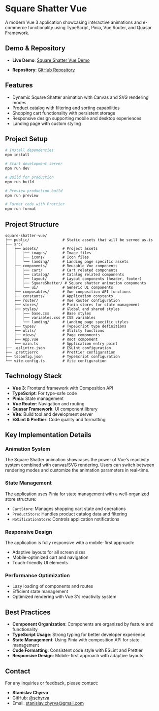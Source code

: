 # Square Shatter Vue

A modern Vue 3 application showcasing interactive animations and e-commerce functionality using TypeScript, Pinia, Vue Router, and Quasar Framework.

## Demo & Repository

- **Live Demo**: [Square Shatter Vue Demo](https://square-shatter-vue.vercel.app/) 

- **Repository**: [GitHub Repository](https://github.com/schyrva/square-shatter-vue)

## Features

- Dynamic Square Shatter animation with Canvas and SVG rendering modes
- Product catalog with filtering and sorting capabilities
- Shopping cart functionality with persistent storage
- Responsive design supporting mobile and desktop experiences
- Landing page with custom styling

## Project Setup

```bash
# Install dependencies
npm install

# Start development server
npm run dev

# Build for production
npm run build

# Preview production build
npm run preview

# Format code with Prettier
npm run format
```

## Project Structure

```
square-shatter-vue/
├── public/               # Static assets that will be served as-is
├── src/
│   ├── assets/           # Project assets
│   │   ├── images/       # Image files
│   │   ├── icons/        # Icon files
│   │   └── landing/      # Landing page specific assets
│   ├── components/       # Reusable Vue components
│   │   ├── cart/         # Cart related components
│   │   ├── catalog/      # Catalog related components
│   │   ├── layout/       # Layout components (header, footer)
│   │   ├── SquareShatter/ # Square shatter animation components
│   │   └── ui/           # Generic UI components
│   ├── composables/      # Vue composition API functions
│   ├── constants/        # Application constants
│   ├── router/           # Vue Router configuration
│   ├── stores/           # Pinia stores for state management
│   ├── styles/           # Global and shared styles
│   │   ├── base.css      # Base styles
│   │   ├── variables.css # CSS variables
│   │   └── landing/      # Landing page specific styles
│   ├── types/            # TypeScript type definitions
│   ├── utils/            # Utility functions
│   ├── views/            # Page components
│   ├── App.vue           # Root component
│   └── main.ts           # Application entry point
├── .eslintrc.json        # ESLint configuration
├── .prettierrc           # Prettier configuration
├── tsconfig.json         # TypeScript configuration
└── vite.config.ts        # Vite configuration
```

## Technology Stack

- **Vue 3**: Frontend framework with Composition API
- **TypeScript**: For type-safe code
- **Pinia**: State management
- **Vue Router**: Navigation and routing
- **Quasar Framework**: UI component library
- **Vite**: Build tool and development server
- **ESLint & Prettier**: Code quality and formatting

## Key Implementation Details

### Animation System

The Square Shatter animation showcases the power of Vue's reactivity system combined with canvas/SVG rendering. Users can switch between rendering modes and customize the animation parameters in real-time.

### State Management

The application uses Pinia for state management with a well-organized store structure:

- `CartStore`: Manages shopping cart state and operations
- `ProductStore`: Handles product catalog data and filtering
- `NotificationStore`: Controls application notifications

### Responsive Design

The application is fully responsive with a mobile-first approach:

- Adaptive layouts for all screen sizes
- Mobile-optimized cart and navigation
- Touch-friendly UI elements

### Performance Optimization

- Lazy loading of components and routes
- Efficient state management
- Optimized rendering with Vue 3's reactivity system

## Best Practices

- **Component Organization**: Components are organized by feature and functionality
- **TypeScript Usage**: Strong typing for better developer experience
- **State Management**: Using Pinia with composition API for state management
- **Code Formatting**: Consistent code style with ESLint and Prettier
- **Responsive Design**: Mobile-first approach with adaptive layouts

## Contact

For any inquiries or feedback, please contact:

- **Stanislav Chyrva**
- GitHub: [@schyrva](https://github.com/schyrva)
- Email: [stanislav.chyrva@gmail.com](mailto:stanislav.chyrva@gmail.com)
